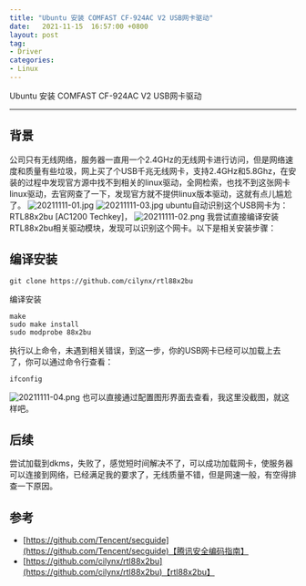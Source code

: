 ```yaml
---
title: "Ubuntu 安装 COMFAST CF-924AC V2 USB网卡驱动"
date:   2021-11-15  16:57:00 +0800
layout: post
tag:
- Driver
categories:
- Linux
---
```


Ubuntu 安装 COMFAST CF-924AC V2 USB网卡驱动 

------
## 背景
公司只有无线网络，服务器一直用一个2.4GHz的无线网卡进行访问，但是网络速度和质量有些垃圾，网上买了个USB千兆无线网卡，支持2.4GHz和5.8Ghz，在安装的过程中发现官方源中找不到相关的linux驱动，全网检索，也找不到这张网卡linux驱动，去官网查了一下，发现官方就不提供linux版本驱动，这就有点儿尴尬了。
![20211111-01.jpg](/images/20211111-01.jpg)
![20211111-03.jpg](/images/20211111-03.jpg)
ubuntu自动识别这个USB网卡为：RTL88x2bu [AC1200 Techkey]，
![20211111-02.png](/images/20211111-02.png)
我尝试直接编译安装RTL88x2bu相关驱动模块，发现可以识别这个网卡。以下是相关安装步骤：

## 编译安装
```
git clone https://github.com/cilynx/rtl88x2bu
```
编译安装
```
make 
sudo make install
sudo modprobe 88x2bu
```
执行以上命令，未遇到相关错误，到这一步，你的USB网卡已经可以加载上去了，你可以通过命令行查看：
```
ifconfig
```
![20211111-04.png](/images/20211111-04.png)
也可以直接通过配置图形界面去查看，我这里没截图，就这样吧。

## 后续
尝试加载到dkms，失败了，感觉短时间解决不了，可以成功加载网卡，使服务器可以连接到网络，已经满足我的要求了，无线质量不错，但是网速一般，有空得排查一下原因。

## 参考
- [https://github.com/Tencent/secguide](https://github.com/Tencent/secguide)【腾讯安全编码指南】
- [https://github.com/cilynx/rtl88x2bu](https://github.com/cilynx/rtl88x2bu)【rtl88x2bu】